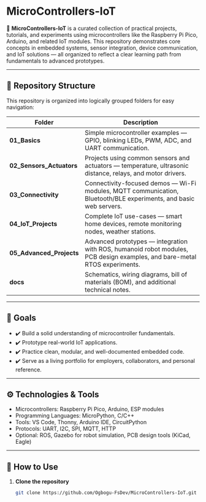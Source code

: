 # MicroControllers-IoT

🚀 **MicroControllers-IoT** is a curated collection of practical projects, tutorials, and experiments using microcontrollers like the Raspberry Pi Pico, Arduino, and related IoT modules. This repository demonstrates core concepts in embedded systems, sensor integration, device communication, and IoT solutions — all organized to reflect a clear learning path from fundamentals to advanced prototypes.

---

## 📂 **Repository Structure**

This repository is organized into logically grouped folders for easy navigation:

| Folder | Description |
| ------ | ----------- |
| **01_Basics** | Simple microcontroller examples — GPIO, blinking LEDs, PWM, ADC, and UART communication. |
| **02_Sensors_Actuators** | Projects using common sensors and actuators — temperature, ultrasonic distance, relays, and motor drivers. |
| **03_Connectivity** | Connectivity-focused demos — Wi-Fi modules, MQTT communication, Bluetooth/BLE experiments, and basic web servers. |
| **04_IoT_Projects** | Complete IoT use-cases — smart home devices, remote monitoring nodes, weather stations. |
| **05_Advanced_Projects** | Advanced prototypes — integration with ROS, humanoid robot modules, PCB design examples, and bare-metal RTOS experiments. |
| **docs** | Schematics, wiring diagrams, bill of materials (BOM), and additional technical notes. |

---

## 🎯 **Goals**

- ✔️ Build a solid understanding of microcontroller fundamentals.
- ✔️ Prototype real-world IoT applications.
- ✔️ Practice clean, modular, and well-documented embedded code.
- ✔️ Serve as a living portfolio for employers, collaborators, and personal reference.

---

## ⚙️ **Technologies & Tools**

- Microcontrollers: Raspberry Pi Pico, Arduino, ESP modules
- Programming Languages: MicroPython, C/C++
- Tools: VS Code, Thonny, Arduino IDE, CircuitPython
- Protocols: UART, I2C, SPI, MQTT, HTTP
- Optional: ROS, Gazebo for robot simulation, PCB design tools (KiCad, Eagle)

---

## 🚀 **How to Use**

1. **Clone the repository**
   ```bash
   git clone https://github.com/Ogbogu-FsDev/MicroControllers-IoT.git

